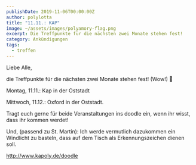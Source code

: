 ```yaml
---
publishDate: 2019-11-06T00:00:00Z
author: polylotta
title: "11.11.: KAP"
image: ~/assets/images/polyamory-flag.png
excerpt: Die Treffpunkte für die nächsten zwei Monate stehen fest!
category: Ankündigungen
tags:
  - treffen
---
```


Liebe Alle,

die Treffpunkte für die nächsten zwei Monate stehen fest! (Wow!) 🙂

Montag, 11.11.: Kap in der Oststadt

Mittwoch, 11.12.: Oxford in der Oststadt.

Tragt euch gerne für beide Veranstaltungen ins doodle ein, wenn ihr wisst, dass ihr kommen werdet!

Und, (passend zu St. Martin): Ich werde vermutlich dazukommen ein Windlicht zu basteln, dass auf dem Tisch als
Erkennungszeichen dienen soll.

http://www.kapoly.de/doodle
